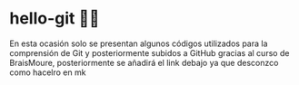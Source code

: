 # hello-git 🫰🏽
En esta ocasión solo se presentan algunos códigos utilizados para la comprensión de Git y posteriormente subidos a GitHub gracias al curso de BraisMoure, posteriormente se añadirá el link debajo ya que desconzco como hacelro en mk
